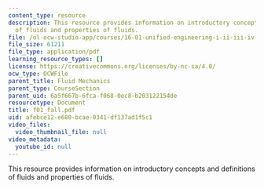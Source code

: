 ```yaml
---
content_type: resource
description: This resource provides information on introductory concepts and definitions
  of fluids and properties of fluids.
file: /ol-ocw-studio-app/courses/16-01-unified-engineering-i-ii-iii-iv-fall-2005-spring-2006/afebce12e680bcae0341df137ad1f5c1_f01_fall.pdf
file_size: 61211
file_type: application/pdf
learning_resource_types: []
license: https://creativecommons.org/licenses/by-nc-sa/4.0/
ocw_type: OCWFile
parent_title: Fluid Mechanics
parent_type: CourseSection
parent_uid: 6a5f667b-6fca-f068-0ec8-b203122154de
resourcetype: Document
title: f01_fall.pdf
uid: afebce12-e680-bcae-0341-df137ad1f5c1
video_files:
  video_thumbnail_file: null
video_metadata:
  youtube_id: null
---
```

This resource provides information on introductory concepts and definitions of fluids and properties of fluids.